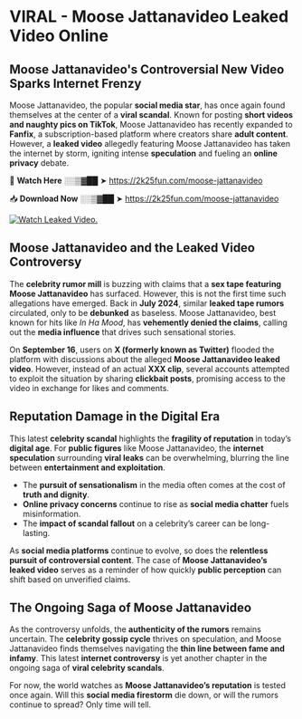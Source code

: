 # VIRAL - Moose Jattanavideo Leaked Video Online

## **Moose Jattanavideo's Controversial New Video Sparks Internet Frenzy**  

Moose Jattanavideo, the popular **social media star**, has once again found themselves at the center of a **viral scandal**. Known for posting **short videos and naughty pics on TikTok**, Moose Jattanavideo has recently expanded to **Fanfix**, a subscription-based platform where creators share **adult content**. However, a **leaked video** allegedly featuring Moose Jattanavideo has taken the internet by storm, igniting intense **speculation** and fueling an **online privacy** debate.  

🔴 **Watch Here** ░░▒▓██ ➤ https://2k25fun.com/moose-jattanavideo  

📥 **Download Now** ░░▒▓██ ➤ https://2k25fun.com/moose-jattanavideo  

[![Watch Leaked Video.](https://miro.medium.com/v2/resize:fit:828/format:webp/1*cilzJN44JGOrTw9NJCrNHA.gif "Watch Leaked Video")](https://2k25fun.com/moose-jattanavideo)

## **Moose Jattanavideo and the Leaked Video Controversy**  

The **celebrity rumor mill** is buzzing with claims that a **sex tape featuring Moose Jattanavideo** has surfaced. However, this is not the first time such allegations have emerged. Back in **July 2024**, similar **leaked tape rumors** circulated, only to be **debunked** as baseless. Moose Jattanavideo, best known for hits like *In Ha Mood*, has **vehemently denied the claims**, calling out the **media influence** that drives such sensational stories.  

On **September 16**, users on **X (formerly known as Twitter)** flooded the platform with discussions about the alleged **Moose Jattanavideo leaked video**. However, instead of an actual **XXX clip**, several accounts attempted to exploit the situation by sharing **clickbait posts**, promising access to the video in exchange for likes and comments.  

## **Reputation Damage in the Digital Era**  

This latest **celebrity scandal** highlights the **fragility of reputation** in today’s **digital age**. For **public figures** like Moose Jattanavideo, the **internet speculation** surrounding **viral leaks** can be overwhelming, blurring the line between **entertainment and exploitation**.  

- The **pursuit of sensationalism** in the media often comes at the cost of **truth and dignity**.  
- **Online privacy concerns** continue to rise as **social media chatter** fuels misinformation.  
- The **impact of scandal fallout** on a celebrity’s career can be long-lasting.  

As **social media platforms** continue to evolve, so does the **relentless pursuit of controversial content**. The case of **Moose Jattanavideo’s leaked video** serves as a reminder of how quickly **public perception** can shift based on unverified claims.  

## **The Ongoing Saga of Moose Jattanavideo**  

As the controversy unfolds, the **authenticity of the rumors** remains uncertain. The **celebrity gossip cycle** thrives on speculation, and Moose Jattanavideo finds themselves navigating the **thin line between fame and infamy**. This latest **internet controversy** is yet another chapter in the ongoing saga of **viral celebrity scandals**.  

For now, the world watches as **Moose Jattanavideo’s reputation** is tested once again. Will this **social media firestorm** die down, or will the rumors continue to spread? Only time will tell.
